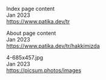 Index page content
<br>Jan 2023
<br><https://www.patika.dev/tr>

About page content
<br>Jan 2023
<br><https://www.patika.dev/tr/hakkimizda>

4-685x457.jpg
<br>Jan 2023
<br><https://picsum.photos/images>
